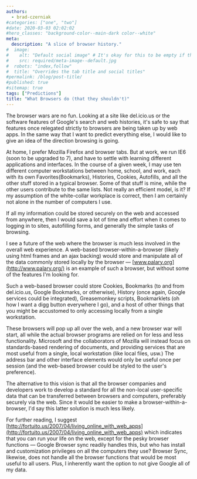 ```yaml
---
authors:
  - brad-czerniak
#categories: ["one", "two"]
#date: 2020-03-03 02:02:02
#hero_classes: "background-color--main-dark color--white"
meta:
  description: "A slice of browser history."
#  image:
#    alt: "Default social image" # It's okay for this to be empty if the image is decorative
#    src: required/meta-image--default.jpg
#  robots: "index,follow"
#  title: "Overrides the tab title and social titles"
#permalink: /blog/post-title/
#published: true
#sitemap: true
tags: ["Predictions"]
title: "What Browsers do (that they shouldn't)"
---
```


The browser wars are no fun. Looking at a site like del.icio.us or the software features of Google's search and web histories,
it's safe to say that features once relegated strictly to browsers are being taken up by web apps. In the same way that I
want to predict everything else, I would like to give an idea of the direction browsing is going.

At home, I prefer Mozilla Firefox and browser tabs. But at work, we run IE6 (soon to be upgraded to 7), and have to settle
with learning different applications and interfaces. In the course of a given week, I may use ten different computer workstations
between home, school, and work, each with its own Favorites(Bookmarks), Histories, Cookies, Autofills, and all the other
stuff stored in a typical browser. Some of that stuff is mine, while the other users contribute to the same lists. Not really
an efficient model, is it? If my assumption of the white-collar workplace is correct, then I am certainly not alone in the
number of computers I use.

If all my information could be stored securely on the web and accessed from anywhere, then I would save a lot of time and
effort when it comes to logging in to sites, autofilling forms, and generally the simple tasks of browsing.

I see a future of the web where the browser is much less involved in the overall web experience. A web-based browser-within-a-browser
(likely using html frames and an ajax backing) would store and manipulate all of the data commonly stored locally by the
browser — [www.palary.org](http://www.palary.org/) is an example of such a browser, but without some of the features I'm
looking for.

Such a web-based browser could store Cookies, Bookmarks (to and from del.icio.us, Google Bookmarks, or otherwise), History
(once again, Google services could be integrated), Greasemonkey scripts, Bookmarklets (oh how I want a digg button everywhere
I go), and a host of other things that you might be accustomed to only accessing locally from a single workstation.

These browsers will pop up all over the web, and a new browser war will start, all while the actual browser programs are
relied on for less and less functionality. Microsoft and the collaborators of Mozilla will instead focus on standards-based
rendering of documents, and providing services that are most useful from a single, local workstation (like local files, usw.)
The address bar and other interface elements would only be useful once per session (and the web-based browser could be styled
to the user's preference).

The alternative to this vision is that all the browser companies and developers work to develop a standard for all the
non-local user-specific data that can be transferred between browsers and computers, preferably securely via the web. Since
it would be easier to make a browser-within-a-browser, I'd say this latter solution is much less likely.

For further reading, I suggest
[http://fortuito.us/2007/04/living_online_with_web_apps](http://fortuito.us/2007/04/living_online_with_web_apps) which
indicates that you can run your life on the web, except for the pesky browser functions — Google Browser sync readily handles
this, but who has install and customization privileges on all the computers they use? Browser Sync, likewise, does not
handle all the browser functions that would be most useful to all users. Plus, I inherently want the option to not give
Google all of my data.
